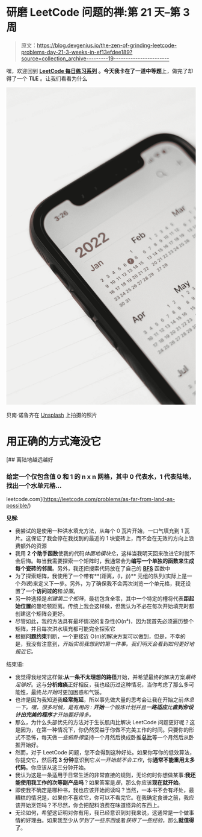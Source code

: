 # 研磨 LeetCode 问题的禅:第 21 天–第 3 周

> 原文：<https://blog.devgenius.io/the-zen-of-grinding-leetcode-problems-day-21-3-weeks-in-ef13efdee189?source=collection_archive---------19----------------------->

嘿，欢迎回到 [**LeetCode 每日练习系列**](https://medium.com/@matei.danut.dm/the-zen-of-grinding-leetcode-problems-day-0-motivation-681842565166) **。**今天我卡在了**一道中等题**上，做完了却得了一个 **TLE** 。让我们看看为什么

![](img/e37642d1c18ce2fac85d077568e91e42.png)

贝南·诺鲁齐在 [Unsplash](https://unsplash.com?utm_source=medium&utm_medium=referral) 上拍摄的照片

# 用正确的方式淹没它

[](https://leetcode.com/problems/as-far-from-land-as-possible/) [## 离陆地越远越好

### 给定一个仅包含值 0 和 1 的 n x n 网格，其中 0 代表水，1 代表陆地，找出一个水单元格…

leetcode.com](https://leetcode.com/problems/as-far-from-land-as-possible/) 

**见解**:

*   我尝试的是使用一种洪水填充方法，从每个 0 瓦片开始，一口气填充到 1 瓦片。这保证了我会停在我找到的最近的 1 块瓷砖上，而不会在无效的方向上浪费额外的资源
*   我用 **2 个助手函数**使我的代码*体面地模块化*，这样当我明天回来改进它时就不会后悔。每当我需要探索一个矩阵时，我通常会为**编写一个单独的函数来生成每个瓷砖的邻居**。另外，我还把搜索代码放在了自己的 [**BFS**](https://en.wikipedia.org/wiki/Breadth-first_search) 函数中
*   为了探索矩阵，我使用了一个带有**(距离，(I，j))** 元组的队列(实际上是一个*列表*)来定义下一步。另外，为了确保我不会两次浏览一个单元格，我还设置了一个**访问过的**和*设置*。
*   另一种选择是*创建第二个矩阵*，最初包含全零，其中一个特定的槽将代表**距起始位置**的曼哈顿距离。传统上我会这样做，但我认为不必在每次开始填充时都创建这个矩阵会更好。
*   尽管如此，我的方法具有最坏情况的复杂性(O(n⁴)，因为我首先必须遍历整个矩阵，并且每次洪水填充都可能完全探索它
*   根据**问题约束**判断，一个更接近 O(n)的解决方案可以做到，但是，不幸的是，我没有注意到，*开始实现我想到的第一件事。我们明天会看到如何更好地接近它。*

结束语:

*   我觉得我经常这样做:**从一条不太理想的路径**开始，并希望最终的解决方案*最终足够好*。这与**分析瘫痪**正好相反，我也经历过这种情况，当你考虑了那么多可能性，最终*比开始*时更加困惑和气馁。
*   也许是因为我知道我**经常拖延**，所以事先做大量的思考会让我在开始之前*休息一下。嘿，很多时候，*是有用的* : **开始**一个锻炼计划并且**一路适应**比**直到你设计出完美的程序**才开始要好得多。*
*   那么，为什么头部优先的方法对于生长肌肉比解决 LeetCode 问题更好呢？这是因为，在第一种情况下，你仍然受益于你做不完美工作的时间。只要你的形式不恐怖，每天做*一些俯卧撑*坚持一个月然后换成卧推**总比**等一个月然后从卧推开始好。
*   然而，对于 LeetCode 问题，您不会得到这种好处。如果你写你的低效算法，你提交它，然后**花 3 分钟**意识到它*从一开始就不会工作*，你**通常不能重用太多代码**。你应该从这三分钟开始。
*   我认为这是一条适用于日常生活的非常直接的规则，无论何时你想做某事:**我还能使用我工作的次等副产品吗**？如果答案是*是*，那么你应该**现在就开始**。
*   即使我不确定是哪种书，我也应该开始阅读吗？当然，一本书不会有坏处，最糟糕的情况是，如果你不喜欢它，你可以不看完它。在我确定食谱之前，我应该开始烹饪吗？不尽然，你会把配料浪费在味道怪异的东西上。
*   无论如何，希望这证明对你有用，我已经意识到对我来说，这通常是一个做事情的好理由。如果我至少从*学到了一些东西*或者*获得了一些经验*，那么**就值得了**。